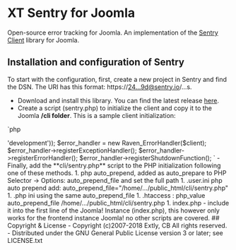 # XT Sentry for Joomla

Open-source error tracking for Joomla. An implementation of the [Sentry Client](https://github.com/getsentry/sentry-php) library for Joomla.

## Installation and configuration of Sentry

To start with the configuration, first, create a new project in Sentry and find the DSN. The URI has this format: https://24...9d@sentry.io/...s.

- Download and install this library. You can find the latest release [here](https://github.com/anibalsanchez/XT-Sentry-for-Joomla/releases).
- Create a script (sentry.php) to initialize the client and copy it to the Joomla **/cli folder**. This is a sample client initialization:

`php
  <?php

  define('JPATH_SENTRY_BASE', '/var/www/news.joocial.com/web');

  require_once JPATH_SENTRY_BASE . '/libraries/xtsentry/vendor/sentry/sentry/lib/Raven/Autoloader.php';

  Raven_Autoloader::register();

  $client = new Raven_Client('YOUR-DSN', array('environment' => 'development'));

  $error_handler = new Raven_ErrorHandler($client);
  $error_handler->registerExceptionHandler();
  $error_handler->registerErrorHandler();
  $error_handler->registerShutdownFunction();
`

- Finally, add the **cli/sentry.php** script to the PHP initialization following one of these methods.

1. php auto_prepend, added as auto_prepare to PHP Selector -> Options: auto_prepend_file and set the full path
1. .user.ini php auto prepend add: auto_prepend_file="/home/.../public_html/cli/sentry.php"
1. .php ini using the same auto_prepend_file
1. .htaccess : php_value auto_prepend_file /home/.../public_html/cli/sentry.php
1. index.php - include it into the first line of the Joomla! Instance (index.php), this however only works for the frontend instance Joomla! no other scripts are covered.

## Copyright & License

- Copyright (c)2007-2018 Extly, CB All rights reserved.

- Distributed under the GNU General Public License version 3 or later; see LICENSE.txt
